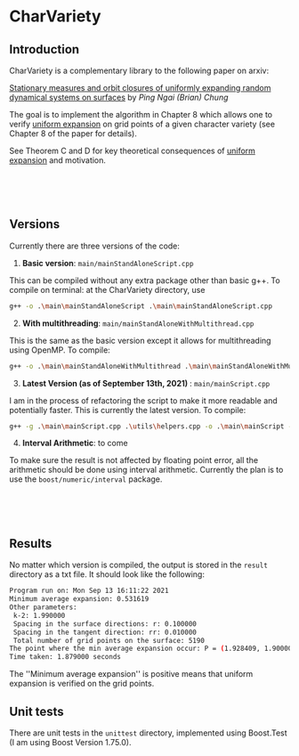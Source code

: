 # CharVariety

## Introduction

CharVariety is a complementary library to the following paper on arxiv:

[Stationary measures and orbit closures of uniformly expanding random dynamical systems on surfaces](https://arxiv.org/pdf/2006.03166.pdf) by <cite> Ping Ngai (Brian) Chung </cite>

The goal is to implement the algorithm in Chapter 8 which allows one to verify <u>uniform expansion</u> on grid points of a given character variety (see Chapter 8 of the paper for details). 

See Theorem C and D for key theoretical consequences of <u>uniform expansion</u> and motivation. 

</br></br></br>

## Versions

Currently there are three versions of the code:

1. <b>Basic version</b>: `main/mainStandAloneScript.cpp`

This can be compiled without any extra package other than basic g++. To compile on terminal: at the CharVariety directory, use

```bash
g++ -o .\main\mainStandAloneScript .\main\mainStandAloneScript.cpp
```

2. <b>With multithreading</b>: `main/mainStandAloneWithMultithread.cpp`

This is the same as the basic version except it allows for multithreading using OpenMP. To compile:

```bash
g++ -o .\main\mainStandAloneWithMultithread .\main\mainStandAloneWithMultithread.cpp -fopenmp
```

3. <b>Latest Version (as of September 13th, 2021) </b>: `main/mainScript.cpp`

I am in the process of refactoring the script to make it more readable and potentially faster. This is currently the latest version. To compile:

```bash
g++ -g .\main\mainScript.cpp .\utils\helpers.cpp -o .\main\mainScript -fopenmp
```

4. <b>Interval Arithmetic</b>: to come

To make sure the result is not affected by floating point error, all the arithmetic should be done using interval arithmetic. Currently the plan is to use the `boost/numeric/interval` package. 

</br></br></br>

## Results

No matter which version is compiled, the output is stored in the `result` directory as a txt file. It should look like the following:

```bash
Program run on: Mon Sep 13 16:11:22 2021
Minimum average expansion: 0.531619
Other parameters: 
 k-2: 1.990000
 Spacing in the surface directions: r: 0.100000
 Spacing in the tangent direction: rr: 0.010000
 Total number of grid points on the surface: 5190
The point where the min average expansion occur: P = (1.928409, 1.900000, 1.700000)
Time taken: 1.879000 seconds
```
The ''Minimum average expansion'' is positive means that uniform expansion is verified on the grid points. 

## Unit tests
There are unit tests in the `unittest` directory, implemented using Boost.Test (I am using Boost Version 1.75.0).